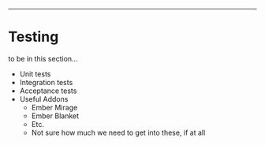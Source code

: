 ---

# Testing

to be in this section...

- Unit tests
- Integration tests
- Acceptance tests
- Useful Addons
    - Ember Mirage
    - Ember Blanket
    - Etc.
    - Not sure how much we need to get into these, if at all
